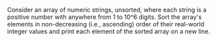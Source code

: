 Consider an array of numeric strings, unsorted, where each string is a positive number with anywhere from 1 to 10^6 digits. Sort the array's elements in non-decreasing (i.e., ascending) order of their real-world integer values and print each element of the sorted array on a new line.
